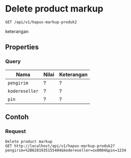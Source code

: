 # Delete product markup
```http
GET /api/v1/hapus-markup-produk2
```
keterangan
## Properties
### Query
Nama  | Nilai | Keterangan
--- | --- | ---
<code>pengirim</code> | ? | ?
<code>kodereseller</code> | ? | ?
<code>pin</code> | ? | ?

## Contoh

### Request
```http
Delete product markup
GET http://localhost/api/v1/hapus-markup-produk2?pengirim=%2B6281935155404&kodereseller=ox0004&pin=1234
```
